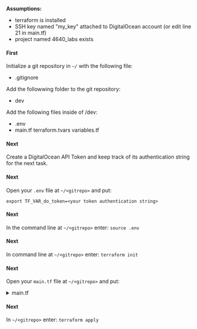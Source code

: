 <b>Assumptions:</b>
- terraform is installed 
- SSH key named "my_key" attached to DigitalOcean account (or edit line 21 in main.tf)
- project named 4640_labs exists

<h4>First</h4>

Initialize a git repository in ```~/``` with the following file:
- .gitignore

Add the followwing folder to the git repository:
- dev

Add the following files inside of /dev:
- .env
- main.tf
terraform.tvars
variables.tf

<h4>Next</h4>

Create a DigitalOcean API Token and keep track of its authentication string for the next task.

<h4>Next</h4>

Open your ```.env``` file at ```~/<gitrepo>``` and put:
```
export TF_VAR_do_token=<your token authentication string>
```

<h4>Next</h4>

In the command line at ```~/<gitrepo>``` enter: ```source .env```

<h4>Next</h4>

In command line at ```~/<gitrepo>``` enter: ```terraform init```

<h4>Next</h4>

Open your ```main.tf``` file at ```~/<gitrepo>``` and put:


<details>
    <summary>
        main.tf
    </summary>
    
    terraform {
        required_providers {
            digitalocean = {
                source  = "digitalocean/digitalocean"
                version = "~> 2.0"
            }
        }
    }

    # Configure the DigitalOcean Provider
    provider "digitalocean" {
        token = var.do_token
    }

    # Set the SSH key used
    data "digitalocean_ssh_key" "my_key" {
        name = "my_key"
    }

    # Set the project used
    data "digitalocean_project" "lab_project" {
        name = "4640_labs"
    }

    # Create a new tag
    resource "digitalocean_tag" "do_tag" {
        name = "Web"
    }

    # Create a new VPC
    resource "digitalocean_vpc" "web_vpc" {
        name   = "web"
        region = var.region
    }

    # Create firewall for droplets 
    resource "digitalocean_firewall" "web" {

        # The name we give our firewall for ease of use                            #    
        name = "web-firewall"

        # The droplets to apply this firewall to                                   #
        droplet_ids = digitalocean_droplet.web.*.id

        # Internal VPC Rules. We have to let ourselves talk to each other
        inbound_rule {
            protocol = "tcp"
            port_range = "1-65535"
            source_addresses = [digitalocean_vpc.web_vpc.ip_range]
        }

        inbound_rule {
            protocol = "udp"
            port_range = "1-65535"
            source_addresses = [digitalocean_vpc.web_vpc.ip_range]
        }

        inbound_rule {
            protocol = "icmp"
            source_addresses = [digitalocean_vpc.web_vpc.ip_range]
        }

        outbound_rule {
            protocol = "udp"
            port_range = "1-65535"
            destination_addresses = [digitalocean_vpc.web_vpc.ip_range]
        }

        outbound_rule {
            protocol = "tcp"
            port_range = "1-65535"
            destination_addresses = [digitalocean_vpc.web_vpc.ip_range]
        }

        outbound_rule {
            protocol = "icmp"
            destination_addresses = [digitalocean_vpc.web_vpc.ip_range]
        }

        # Selective Outbound Traffic Rules

        # HTTP
        outbound_rule {
            protocol = "tcp"
            port_range = "80"
            destination_addresses = ["0.0.0.0/0", "::/0"]
        }

        # HTTPS
        outbound_rule {
            protocol = "tcp"
            port_range = "443"
            destination_addresses = ["0.0.0.0/0", "::/0"]
        }

        # ICMP (Ping)
        outbound_rule {
            protocol              = "icmp"
            destination_addresses = ["0.0.0.0/0", "::/0"]
        }
    }

    # Create droplets
    resource "digitalocean_droplet" "web" {
        image    = "rockylinux-9-x64"
        count    = var.droplet_count
        name     = "web-${count.index + 1}"
        tags     = [digitalocean_tag.do_tag.id]
        region   = var.region
        size     = "s-1vcpu-512mb-10gb"
        vpc_uuid = digitalocean_vpc.web_vpc.id
        ssh_keys = [data.digitalocean_ssh_key.my_key.id]

        lifecycle {
            create_before_destroy = true
        }
    }

    # Add new web droplets to existing 4640_labs project
    resource "digitalocean_project_resources" "project_attach" {
        project = data.digitalocean_project.lab_project.id
        resources = flatten([digitalocean_droplet.web.*.urn]) 
    }

    # Create load balancer for droplets
    resource "digitalocean_loadbalancer" "public" {
        name = "loadbalancer-1"
        region = var.region

        forwarding_rule {
            entry_port     = 80
            entry_protocol = "http"

            target_port     = 80
            target_protocol = "http"
        }

        healthcheck {
            port     = 22
            protocol = "tcp"
        }

        droplet_tag = "Web"
        vpc_uuid = digitalocean_vpc.web_vpc.id
    }

    # Create a database firewall
    resource "digitalocean_database_firewall" "mongodb-firewall" {

        cluster_id = digitalocean_database_cluster.mongodb-example.id
        # allow connection from resources with a given tag
        # for example if our droplets all have a tag "web" we could use web as the value
        rule {
            type  = "tag"
            value = "web"
        }
    }

    # Create a database
    resource "digitalocean_database_cluster" "mongodb-example" {
        name       = "example-mongo-cluster"
        engine     = "mongodb"
        version    = "4"
        size       = "db-s-1vcpu-1gb"
        region     = var.region
        node_count = 1

        private_network_uuid = digitalocean_vpc.web_vpc.id
    }


    # firewall for bastion server
    resource "digitalocean_firewall" "bastion" {
    
        #firewall name
        name = "ssh-bastion-firewall"

        # Droplets to apply the firewall to
        droplet_ids = [digitalocean_droplet.bastion.id]

        inbound_rule {
            protocol = "tcp"
            port_range = "22"
            source_addresses = ["0.0.0.0/0", "::/0"]
        }

        outbound_rule {
            protocol = "tcp"
            port_range = "22"
            destination_addresses = [digitalocean_vpc.web_vpc.ip_range]
        }

        outbound_rule {
            protocol = "icmp"
            destination_addresses = [digitalocean_vpc.web_vpc.ip_range]
        }
    }
    # Create a bastion server
    resource "digitalocean_droplet" "bastion" {
        image    = "rockylinux-9-x64"
        name     = "bastion-${var.region}"
        region   = var.region
        size     = "s-1vcpu-512mb-10gb"
        ssh_keys = [data.digitalocean_ssh_key.my_key.id]
        vpc_uuid = digitalocean_vpc.web_vpc.id
    }

</details>

<h4>Next</h4>

In ```~/<gitrepo>``` enter: ```terraform apply```



